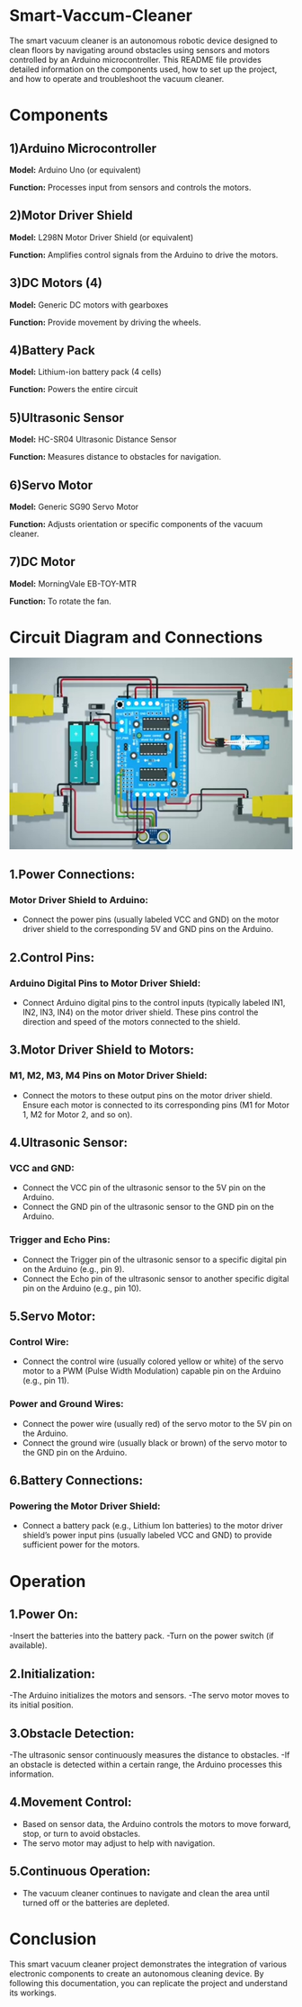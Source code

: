 # Smart-Vaccum-Cleaner
The smart vacuum cleaner is an autonomous robotic device designed to clean floors by navigating around obstacles using sensors and motors controlled by an Arduino microcontroller. This README file provides detailed information on the components used, how to set up the project, and how to operate and troubleshoot the vacuum cleaner.

# Components
## 1)Arduino Microcontroller 
**Model:** Arduino Uno (or equivalent)

**Function:** Processes input from sensors and controls the motors.

## 2)Motor Driver Shield
**Model:** L298N Motor Driver Shield (or equivalent)

**Function:** Amplifies control signals from the Arduino to drive the motors.

## 3)DC Motors (4)
**Model:** Generic DC motors with gearboxes

**Function:** Provide movement by driving the wheels.

## 4)Battery Pack
**Model:** Lithium-ion battery pack (4 cells)

**Function:** Powers the entire circuit

## 5)Ultrasonic Sensor
**Model:** HC-SR04 Ultrasonic Distance Sensor

**Function:** Measures distance to obstacles for navigation.

## 6)Servo Motor
**Model:** Generic SG90 Servo Motor

**Function:** Adjusts orientation or specific components of the vacuum cleaner.

## 7)DC Motor
**Model:** MorningVale EB-TOY-MTR

**Function:** To rotate the fan.

# Circuit Diagram and Connections
![Circuit Diagram](Circuit%20Diagram.jpg)
## 1.Power Connections:
### Motor Driver Shield to Arduino:
  - Connect the power pins (usually labeled VCC and GND) on the motor driver shield to the corresponding 5V and GND pins on the Arduino.
## 2.Control Pins:
### Arduino Digital Pins to Motor Driver Shield:
  - Connect Arduino digital pins to the control inputs (typically labeled IN1, IN2, IN3, IN4) on the motor driver shield. These pins control the direction and speed of the motors connected to the shield.
## 3.Motor Driver Shield to Motors:
### M1, M2, M3, M4 Pins on Motor Driver Shield:
  - Connect the motors to these output pins on the motor driver shield. Ensure each motor is connected to its corresponding pins (M1 for Motor 1, M2 for Motor 2, and so on).
## 4.Ultrasonic Sensor:
### VCC and GND:
  - Connect the VCC pin of the ultrasonic sensor to the 5V pin on the Arduino.
  - Connect the GND pin of the ultrasonic sensor to the GND pin on the Arduino.
### Trigger and Echo Pins:
  - Connect the Trigger pin of the ultrasonic sensor to a specific digital pin on the Arduino (e.g., pin 9).
  - Connect the Echo pin of the ultrasonic sensor to another specific digital pin on the Arduino (e.g., pin 10).
## 5.Servo Motor:
### Control Wire:
  - Connect the control wire (usually colored yellow or white) of the servo motor to a PWM (Pulse Width Modulation) capable pin on the Arduino (e.g., pin 11).
### Power and Ground Wires:
  - Connect the power wire (usually red) of the servo motor to the 5V pin on the Arduino.
  - Connect the ground wire (usually black or brown) of the servo motor to the GND pin on the Arduino.
## 6.Battery Connections:
### Powering the Motor Driver Shield:
  - Connect a battery pack (e.g., Lithium Ion batteries) to the motor driver shield’s power input pins (usually labeled VCC and GND) to provide sufficient power for the motors.

# Operation
## 1.Power On:
  -Insert the batteries into the battery pack.
  -Turn on the power switch (if available).
## 2.Initialization:
  -The Arduino initializes the motors and sensors.
  -The servo motor moves to its initial position.
## 3.Obstacle Detection:
  -The ultrasonic sensor continuously measures the distance to obstacles.
  -If an obstacle is detected within a certain range, the Arduino processes this information.
## 4.Movement Control:
  - Based on sensor data, the Arduino controls the motors to move forward, stop, or turn to avoid obstacles.
  - The servo motor may adjust to help with navigation.
## 5.Continuous Operation:
  - The vacuum cleaner continues to navigate and clean the area until turned off or the batteries are depleted.
# Conclusion
  This smart vacuum cleaner project demonstrates the integration of various electronic components to create an autonomous cleaning device. By following this documentation, you can replicate the project and understand its workings.

